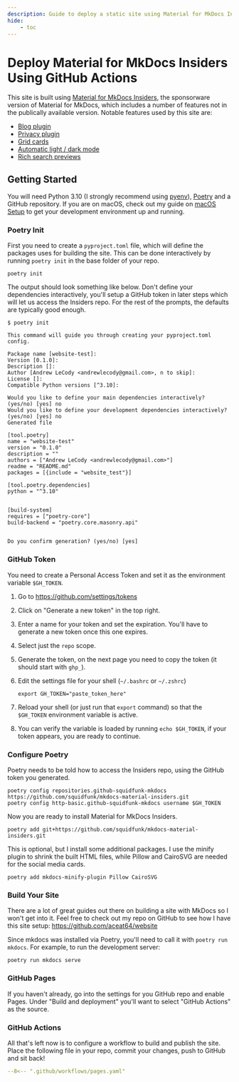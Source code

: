 ```yaml
---
description: Guide to deploy a static site using Material for MkDocs Insiders on GitHub Pages using Poetry and GitHub Actions
hide:
    - toc
---
```


# Deploy Material for MkDocs Insiders Using GitHub Actions

This site is built using [Material for MkDocs Insiders](https://squidfunk.github.io/mkdocs-material/insiders/), the sponsorware version of Material for MkDocs, which includes a number of features not in the publically available version. Notable features used by this site are:

* [Blog plugin](https://squidfunk.github.io/mkdocs-material/setup/setting-up-a-blog/)
* [Privacy plugin](https://squidfunk.github.io/mkdocs-material/setup/ensuring-data-privacy/#built-in-privacy-plugin)
* [Grid cards](https://squidfunk.github.io/mkdocs-material/reference/grids/#using-card-grids)
* [Automatic light / dark mode](https://squidfunk.github.io/mkdocs-material/setup/changing-the-colors/#automatic-light-dark-mode)
* [Rich search previews](https://squidfunk.github.io/mkdocs-material/blog/2021/09/13/search-better-faster-smaller/#rich-search-previews)

## Getting Started

You will need Python 3.10 (I strongly recommend using [pyenv](https://github.com/pyenv/pyenv)), [Poetry](https://python-poetry.org/) and a GitHub repository. If you are on macOS, check out my guide on [macOS Setup](macos-setup.md) to get your development environment up and running.

### Poetry Init

First you need to create a `pyproject.toml` file, which will define the packages uses for building the site. This can be done interactively by running `poetry init` in the base folder of your repo.

``` shell
poetry init
```

The output should look something like below. Don't define your dependencies interactively, you'll setup a GitHub token in later steps which will let us access the Insiders repo. For the rest of the prompts, the defaults are typically good enough.

``` shell
$ poetry init

This command will guide you through creating your pyproject.toml config.

Package name [website-test]:  
Version [0.1.0]:  
Description []:  
Author [Andrew LeCody <andrewlecody@gmail.com>, n to skip]:  
License []:  
Compatible Python versions [^3.10]:  

Would you like to define your main dependencies interactively? (yes/no) [yes] no
Would you like to define your development dependencies interactively? (yes/no) [yes] no
Generated file

[tool.poetry]
name = "website-test"
version = "0.1.0"
description = ""
authors = ["Andrew LeCody <andrewlecody@gmail.com>"]
readme = "README.md"
packages = [{include = "website_test"}]

[tool.poetry.dependencies]
python = "^3.10"


[build-system]
requires = ["poetry-core"]
build-backend = "poetry.core.masonry.api"


Do you confirm generation? (yes/no) [yes]
```

### GitHub Token

You need to create a Personal Access Token and set it as the environment variable `$GH_TOKEN`.

1. Go to <https://github.com/settings/tokens>
2. Click on "Generate a new token" in the top right.
3. Enter a name for your token and set the expiration. You'll have to generate a new token once this one expires.
4. Select just the `repo` scope.
5. Generate the token, on the next page you need to copy the token (it should start with `ghp_`).
6. Edit the settings file for your shell (`~/.bashrc` or `~/.zshrc`)

    ``` shell
    export GH_TOKEN="paste_token_here"
    ```

7. Reload your shell (or just run that `export` command) so that the `$GH_TOKEN` environment variable is active.
8. You can verify the variable is loaded by running `echo $GH_TOKEN`, if your token appears, you are ready to continue.

### Configure Poetry

Poetry needs to be told how to access the Insiders repo, using the GitHub token you generated.

```shell
poetry config repositories.github-squidfunk-mkdocs https://github.com/squidfunk/mkdocs-material-insiders.git
poetry config http-basic.github-squidfunk-mkdocs username $GH_TOKEN
```

Now you are ready to install Material for MkDocs Insiders.

``` shell
poetry add git+https://github.com/squidfunk/mkdocs-material-insiders.git
```

This is optional, but I install some additional packages. I use the minify plugin to shrink the built HTML files, while Pillow and CairoSVG are needed for the social media cards.

``` shell
poetry add mkdocs-minify-plugin Pillow CairoSVG
```

### Build Your Site

There are a lot of great guides out there on building a site with MkDocs so I won't get into it. Feel free to check out my repo on GitHub to see how I have this site setup: <https://github.com/aceat64/website>

Since mkdocs was installed via Poetry, you'll need to call it with `poetry run mkdocs`. For example, to run the development server:

``` shell
poetry run mkdocs serve
```

### GitHub Pages

If you haven't already, go into the settings for you GitHub repo and enable Pages. Under "Build and deployment" you'll want to select "GitHub Actions" as the source.

### GitHub Actions

All that's left now is to configure a workflow to build and publish the site. Place the following file in your repo, commit your changes, push to GitHub and sit back!

``` yaml title=".github/workflows/pages.yaml"
--8<-- ".github/workflows/pages.yaml"
```

